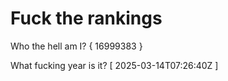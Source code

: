 # Fuck the rankings

Who the hell am I?
{ 16999383 }

What fucking year is it?
[ 2025-03-14T07:26:40Z ]
